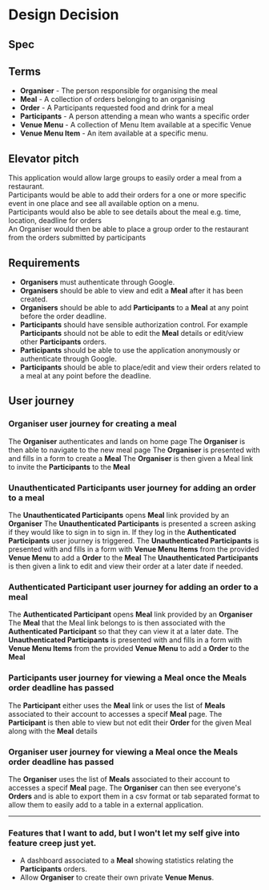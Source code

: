 # Design Decision

## Spec


## Terms
- **Organiser** - The person responsible for organising the meal  
- **Meal** - A collection of orders belonging to an organising  
- **Order** - A Participants requested food and drink for a meal  
- **Participants** - A person attending a mean who wants a specific order
- **Venue Menu** - A collection of Menu Item available at a specific Venue  
- **Venue Menu Item** - An item available at a specific menu.


## Elevator pitch
This application would allow large groups to easily order a meal from a restaurant.    
Participants would be able to add their orders for a one or more specific event in one place and see all available option on a menu.  
Participants would also be able to see details about the meal e.g. time, location, deadline for orders  
An Organiser would then be able to place a group order to the restaurant from the orders submitted by participants  

## Requirements
- **Organisers** must authenticate through Google.
- **Organisers** should be able to view and edit a **Meal** after it has been created.
- **Organisers** should be able to add **Participants** to a **Meal** at any point before the order deadline.
- **Participants** should have sensible authorization control. For example **Participants** should not be able to edit the **Meal** details or edit/view other **Participants** orders.
- **Participants** should be able to use the application anonymously or authenticate through Google.
- **Participants** should be able to place/edit and view their orders related to a meal at any point before the deadline.



## User journey

### **Organiser** user journey for creating a meal
The **Organiser** authenticates and lands on home page
The **Organiser** is then able to navigate to the new meal page
The **Organiser** is presented with and fills in a form to create a **Meal**
The **Organiser** is then given a Meal link to invite the **Participants** to the **Meal**

### **Unauthenticated Participants** user journey for adding an order to a meal
The **Unauthenticated Participants** opens **Meal** link provided by an **Organiser** 
The **Unauthenticated Participants** is presented a screen asking if they would like to sign in to sign in. If they log in the **Authenticated Participants** user journey is triggered.
The **Unauthenticated Participants** is presented with and fills in a form with **Venue Menu Items** from the provided **Venue Menu** to add a **Order** to the **Meal**
The **Unauthenticated Participants** is then given a link to edit and view their order at a later date if needed.

### **Authenticated Participant** user journey for adding an order to a meal
The **Authenticated Participant** opens **Meal** link provided by an **Organiser**
The **Meal** that the Meal link belongs to is then associated with the **Authenticated Participant** so that they can view it at a later date.
The **Unauthenticated Participants** is presented with and fills in a form with **Venue Menu Items** from the provided **Venue Menu** to add a **Order** to the **Meal**

### **Participants** user journey for viewing a **Meal** once the **Meals** order deadline has passed
The **Participant** either uses the **Meal** link or uses the list of **Meals** associated to their account to accesses a specif **Meal** page.
The **Participant** is then able to view but not edit their **Order** for the given Meal along with the **Meal** details 

### **Organiser** user journey for viewing a **Meal** once the **Meals** order deadline has passed
The **Organiser** uses the list of **Meals** associated to their account to accesses a specif **Meal** page.
The **Organiser** can then see everyone's **Orders** and is able to export them in a csv format or tab separated format to allow them to easily add to a table in a external application.

---
### Features that I want to add, but I won't let my self give into feature creep just yet.
- A dashboard associated to a **Meal** showing statistics relating the **Participants** orders.  
- Allow **Organiser** to create their own private **Venue Menus**.  

